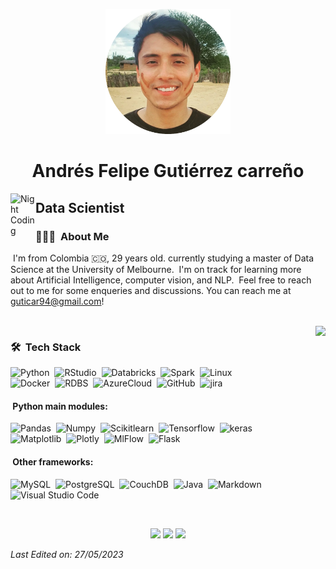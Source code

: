 <p align="center">
    <img width="200" src="https://github.com/Guticar94/Guticar94/blob/main/profile.png">
</p>
<h1 align="center"> Andrés Felipe Gutiérrez carreño </H1>

<img alt="Night Coding" src="./assets/Hand%20Wave.gif" width='40' align="left"/><h2>Data Scientist</h2>

<!-- ## &nbsp;Hello there! -->

### 👨🏻‍💻 &nbsp;About Me
&nbsp;I'm from Colombia 🇨🇴, 29 years old. currently studying a master of Data Science at the University of Melbourne.
&nbsp;I'm on track for learning more about Artificial Intelligence, computer vision, and NLP.
&nbsp;Feel free to reach out to me for some enqueries and discussions. You can reach me at guticar94@gmail.com!

<br>
<img src="https://github-readme-stats-eight-theta.vercel.app/api?username=Guticar94&show_icons=true&include_all_commits=true&count_private=true" align="right"/>

### 🛠 &nbsp;Tech Stack

![Python](https://img.shields.io/badge/-Python-05122A?style=flat&logo=python)&nbsp;
![RStudio](https://img.shields.io/badge/-RStudio-05122A?style=flat&logo=rstudio)&nbsp;
![Databricks](https://img.shields.io/badge/-Databricks-05122A?style=flat&logo=Databricks)&nbsp;
![Spark](https://img.shields.io/badge/-Spark-05122A?style=flat&logo=Spark)&nbsp;
![Linux](https://img.shields.io/badge/Linux-05122A?style=flat&logo=linux)&nbsp;<br>
![Docker](https://img.shields.io/badge/Docker-05122A?style=flat&logo=docker)&nbsp;
![RDBS](https://img.shields.io/badge/-RDBS-05122A?style=flat&logo=RDBS)&nbsp;
![AzureCloud](https://img.shields.io/badge/microsoft%20azure-05122A?style=flat&logo=microsoft-azure)&nbsp;
![GitHub](https://img.shields.io/badge/-GitHub-05122A?style=flat&logo=github)&nbsp;
![jira](https://img.shields.io/badge/Jira-05122A?style=flat&logo=Jira)&nbsp;

#### &nbsp;Python main modules:

![Pandas](https://img.shields.io/badge/-Pandas-05122A?style=flat&logo=Pandas)&nbsp;
![Numpy](https://img.shields.io/badge/-Numpy-05122A?style=flat&logo=Numpy)&nbsp;
![Scikitlearn](https://img.shields.io/badge/scikit--learn-05122A?style=flat&logo=scikit-learn)&nbsp;
![Tensorflow](https://img.shields.io/badge/TensorFlow-FF6F00?flat&logo=tensorflow&logoColor=white)&nbsp;
![keras](https://img.shields.io/badge/Keras-%23D00000.svg?style=flat&logo=Keras&logoColor=white)&nbsp;<br>
![Matplotlib](https://img.shields.io/badge/Matplotlib-%23ffffff.svg?style=flat&logo=Matplotlib&logoColor=black)&nbsp;
![Plotly](https://img.shields.io/badge/Plotly-%233F4F75.svg?style=flat&logo=plotly&logoColor=white)&nbsp;
![MlFlow](https://img.shields.io/badge/mlflow-%23d9ead3.svg?style=flat&logo=numpy&logoColor=blue)&nbsp;
![Flask](https://img.shields.io/badge/-Flask-05122A?style=flat&logo=flask)&nbsp;

#### &nbsp;Other frameworks:

![MySQL](https://img.shields.io/badge/MySQL-005C84?style=flat&logo=mysql&logoColor=white)&nbsp;
![PostgreSQL](https://img.shields.io/badge/PostgreSQL-316192?style=flat&logo=postgresql&logoColor=white)&nbsp;
![CouchDB](https://img.shields.io/badge/couchDB-DA1F26?style=flat&logo=couchdb&logoColor=white)&nbsp;
![Java](https://img.shields.io/badge/-Java-05122A?style=flat&logo=openjdk&logoColor=FFA518)&nbsp;
![Markdown](https://img.shields.io/badge/-Markdown-05122A?style=flat&logo=markdown)&nbsp;<br>
![Visual Studio Code](https://img.shields.io/badge/-Visual%20Studio%20Code-05122A?style=flat&logo=visual-studio-code&logoColor=007ACC)&nbsp;


<br>
<p align="center">
<a href="https://linkedin.com/in/62242378"><img src="https://img.shields.io/badge/-Andr%C3%A9s%20Guti%C3%A9rrez-0077B5?style=flat&logo=Linkedin&logoColor=white"/></a>
<a href="mailto:guticar94@gmail.com"><img src="https://img.shields.io/badge/-guticar94@gmail.com-D14836?style=flat&logo=Gmail&logoColor=white"/></a>
<a href="https://www.instagram.com/andres_gutierrez_94/"><img src="https://img.shields.io/badge/-@andres_gutierrez_94-E40171?style=flat&logo=Instagram&logoColor=white"/></a>
</p>

_Last Edited on: 27/05/2023_
